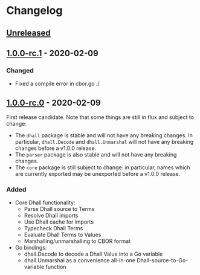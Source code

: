 # Changelog

## [Unreleased]

[Unreleased]: https://github.com/philandstuff/dhall-golang/compare/v1.0.0-rc.1...HEAD

## [1.0.0-rc.1] - 2020-02-09

### Changed

 - Fixed a compile error in cbor.go :/

[1.0.0-rc.1]: https://github.com/philandstuff/dhall-golang/compare/v1.0.0-rc.0...v1.0.0-rc.1

## [1.0.0-rc.0] - 2020-02-09

First release candidate.  Note that some things are still in flux and
subject to change:

 - The `dhall` package is stable and will not have any breaking
   changes.  In particular, `dhall.Decode` and `dhall.Unmarshal` will
   not have any breaking changes before a v1.0.0 release.
 - The `parser` package is also stable and will not have any breaking
   changes.
 - The `core` package is still subject to change: in particular, names
   which are currently exported may be unexported before a v1.0.0
   release.

### Added

- Core Dhall functionality:
  - Parse Dhall source to Terms
  - Resolve Dhall imports
  - Use Dhall cache for imports
  - Typecheck Dhall Terms
  - Evaluate Dhall Terms to Values
  - Marshalling/unmarshalling to CBOR format
- Go bindings:
  - dhall.Decode to decode a Dhall Value into a Go variable
  - dhall.Unmarshal as a convenience all-in-one
    Dhall-source-to-Go-variable function

[1.0.0-rc.0]: https://github.com/philandstuff/dhall-golang/releases/tag/v1.0.0-rc.0
